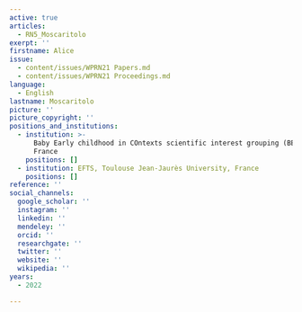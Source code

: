 ```yaml
---
active: true
articles:
  - RN5_Moscaritolo
exerpt: ''
firstname: Alice
issue:
  - content/issues/WPRN21 Papers.md
  - content/issues/WPRN21 Proceedings.md
language:
  - English
lastname: Moscaritolo
picture: ''
picture_copyright: ''
positions_and_institutions:
  - institution: >-
      Baby Early childhood in COntexts scientific interest grouping (BECO),
      France
    positions: []
  - institution: EFTS, Toulouse Jean-Jaurès University, France
    positions: []
reference: ''
social_channels:
  google_scholar: ''
  instagram: ''
  linkedin: ''
  mendeley: ''
  orcid: ''
  researchgate: ''
  twitter: ''
  website: ''
  wikipedia: ''
years:
  - 2022

---
```

